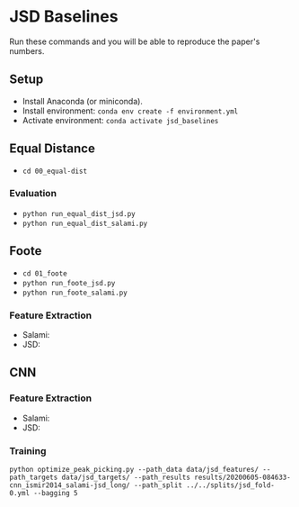 # JSD Baselines

Run these commands and you will be able to reproduce the paper's numbers.

## Setup

* Install Anaconda (or miniconda).
* Install environment: `conda env create -f environment.yml`
* Activate environment: `conda activate jsd_baselines`

## Equal Distance

* `cd 00_equal-dist`

### Evaluation

* `python run_equal_dist_jsd.py`
* `python run_equal_dist_salami.py`

## Foote

* `cd 01_foote`
* `python run_foote_jsd.py`
* `python run_foote_salami.py`

### Feature Extraction

* Salami:
* JSD:

## CNN

### Feature Extraction

* Salami:
* JSD:

### Training

```
python optimize_peak_picking.py --path_data data/jsd_features/ --path_targets data/jsd_targets/ --path_results results/20200605-084633-cnn_ismir2014_salami-jsd_long/ --path_split ../../splits/jsd_fold-0.yml --bagging 5
```